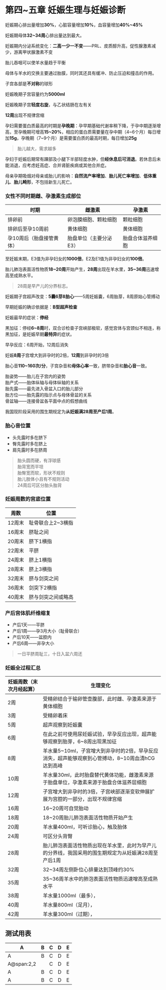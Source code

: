 # 第四~五章 妊娠生理与妊娠诊断

妊娠期心排出量增加**30%**，心脏容量增加**10%**，血容量增加**40%~45%**

妊娠期母体**32~34周**心排出量达到最大。

妊娠期内分泌系统变化：**二高一少一不变**——PRL、皮质醇升高，促性腺激素减少，游离甲状腺激素不变

胎儿吞咽可以使羊水量趋于平衡

母体与羊水的交换主要通过胎膜，同时其还具有缓冲、防止压迫和撞击的作用。

子宫各部是**不对称**的球形

妊娠晚期子宫容量约为**5000ml**

妊娠晚期子宫**轻度右旋**，与乙状结肠在左有关

**12周**出现不规律宫缩

孕妇需要蛋白质最高的时期是**孕晚期**：孕早期基础代谢率稍下降，于孕中期逐渐增高，至孕晚期可增高**15~20%**，相应的蛋白质需要量在孕中期（4~6个月）每日增加**15g**，孕晚期（7~9个月）是需要蛋白质的最高时期，每日增加**25g**

> 胎儿越大，需求越多

孕妇于妊娠后期常有踝部及小腿下半部轻度水肿，但**经休息后可消退**。若休息后未能消退，应考虑妊高症、合并肾脏疾病或其他合并症。

母亲孕期吸烟对母亲或胎儿的影响：**自然流产率增加**、**胎儿死亡率增加**、**低体重儿**、**胎儿畸形**，不包括新生儿死亡。

### 女性不同时期雌、孕激素生成部位

时期|雌激素|孕激素
--|--|--
排卵前|卵泡膜细胞、颗粒细胞|颗粒细胞
排卵后至孕10周前|黄体细胞|黄体细胞
孕10周后（胎盘接管黄体）|胎盘单位（主要分泌E3）|胎盘合体滋养细胞

至妊娠末期，E3值为非孕妇女的**1000倍**，E2及E1值为非孕妇女的**100倍**。

胎儿肺泡表面活性物质**18~20周**开始产生，**28周**出现在羊水里，**35~36周**迅速增高至成熟水平。

> 28周是早产儿的分界标志。

妊娠期子宫超声改变：**5囊6芽8胎心**——5周妊娠囊，6周胎芽，8周原始心管搏动

早期妊娠的确诊依据是：**B型超声检查**

妊娠最早的症状：**停经**

黑加征：停经**6~8周**时，双合诊检查子宫峡部极软，感觉宫体与宫颈似不相连，称黑加征，是妊娠早期**最特异**的症状。

早孕反应：6周开始，12周后消失

妊娠**8周**子宫增大到非孕时的2倍，**12周**到非孕时的3倍

胎心音**110~160次/分**，子宫杂音和**母体心率**一致，脐带杂音和**胎心音**一致。

胎姿势——胎儿在子宫内的姿势  
胎产式——胎体纵轴与母体纵轴的关系  
胎先露——最先进入骨盆入口的胎儿部分  
胎方位——胎先露的指示点与母体骨盆的关系  
骨盆轴——连接骨盆各平面中点的假想曲线

我国现阶段采用的围生期规定为**从妊娠满28周至产后1周**。

### 胎心音位置

- 头先露时多在脐下
- 臀先露时多在脐上
- 肩先露时多在脐周

> 胎头圆而硬，有浮球感  
> 胎背宽而平坦  
> 胎臀宽而软，形状不规则  
> 胎儿肢体小且有不规则活动  
> 24周后可区分胎头胎背

### 妊娠周数的宫底位置

周数|位置
--|--
12周末|耻骨联合上2~3横指
16周末|脐耻之间
20周末|脐下1横指
22周末|平脐
24周末|脐上1横指
28周末|脐上3横指
32周末|脐与剑突之间
36周末|剑突下2横指
40周末|脐与剑突之间或略高

### 产后宫体肌纤维缩复

- 产后1天——平脐
- 产后1周——孕3月大小（耻骨联合）
- 产后10天——盆腔内
- 产后6周——非孕大小

> 一日平脐周耻三，十日入盆六周还

### 妊娠全过程汇总

妊娠周数（末次月经起算）|生理变化
--|--
2周|受精卵结合于输卵管壶腹部，此时雌、孕激素来源于黄体细胞
3周|受精卵着床
5周|超声观察到妊娠囊
6周|在此之前可使用尿妊娠试验，早孕反应出现，超声能够观察到胎芽，6~8周出现黑加征
8周|羊水量5~10ml，子宫增大到非孕时的2倍，早孕反应消失，超声能够观察到心管搏动，8~10周血清hCG达到高峰
10周|羊水量30ml，此时胎盘替代黄体功能，雌激素来源于胎盘单位，孕激素来源于胎盘合体滋养层细胞
12周|子宫增大到非孕时的3倍，子宫峡部逐渐变软伸展扩展为宫腔的一部分，出现不规律宫缩
16周|16~20周可自觉胎动
18周|18~20周胎儿肺泡表面活性物质开始产生
20周|羊水量400ml，可听诊胎心，触及胎体
24周|可区分头背臀
28周|胎儿肺泡表面活性物质出现在羊水里，此时为早产儿的分界线，我国采用的围生期规定为从妊娠满28周至产后1周
32周|32~34周左侧卧位心排量达到顶峰约30%
35周|35~36周羊水中的肺泡表面活性物质迅速增高至成熟水平
38周|羊水量1000ml（最多），
40周|羊水量800ml（足月），
42周|羊水量300ml（过期），

## 测试用表

A|B|C|D|E
--|--|--|--|--
A|B|C|D|E
A@span:2,2||C|D|E
A|B|C|D|E
A|B|C|D|E
